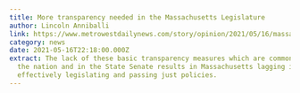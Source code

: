 ```yaml
---
title: More transparency needed in the Massachusetts Legislature
author: Lincoln Anniballi
link: https://www.metrowestdailynews.com/story/opinion/2021/05/16/massachusetts-has-received-failing-scores-its-lack-openness/4995462001/
category: news
date: 2021-05-16T22:18:00.000Z
extract: The lack of these basic transparency measures which are common across
  the nation and in the State Senate results in Massachusetts lagging in
  effectively legislating and passing just policies.
---
```

